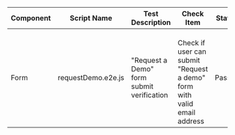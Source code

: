 |Component|Script Name|Test Description|Check Item|Status|Created by|
|------------|---------------------------------------|-----------------------------------------------------------|---------------------------------------------------------------------------------------------------------------------------------------------------------------------------------------------------------------------------------------------------------------------|----------------|------------|
|Form|requestDemo.e2e.js|"Request a Demo" form submit verification|<br>Check if user can submit "Request a demo" form with valid email address</br>|Passed|Alexandr Vozicov|
